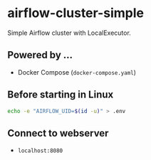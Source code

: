airflow-cluster-simple
======================

Simple Airflow cluster with LocalExecutor.

Powered by ...
--------------
- Docker Compose (`docker-compose.yaml`)

Before starting in Linux
------------------------
```bash
echo -e "AIRFLOW_UID=$(id -u)" > .env
```

Connect to webserver
--------------------
- `localhost:8080`